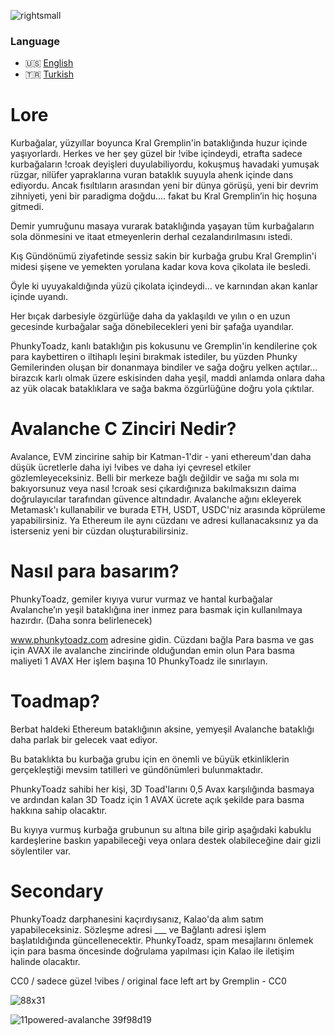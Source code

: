 ![rightsmall](https://user-images.githubusercontent.com/96514988/147126941-e63c06db-7c28-4acc-8d3b-2ba25e2bd2e9.png)

### Language

* 🇺🇸 [English](https://github.com/phunkytoadz/phunkytoadz/blob/main/README.md)
* 🇹🇷 [Turkish](https://github.com/phunkytoadz/phunkytoadz/blob/main/TURKISH.md)

# Lore

Kurbağalar, yüzyıllar boyunca Kral Gremplin'in bataklığında huzur içinde yaşıyorlardı. Herkes ve her şey güzel bir !vibe içindeydi, etrafta sadece kurbağaların !croak deyişleri duyulabiliyordu, kokuşmuş havadaki yumuşak rüzgar, nilüfer yapraklarına vuran bataklık suyuyla ahenk içinde dans ediyordu. Ancak fısıltıların arasından yeni bir dünya görüşü, yeni bir devrim zihniyeti, yeni bir paradigma doğdu.... fakat bu Kral Gremplin’in hiç hoşuna gitmedi. 

Demir yumruğunu masaya vurarak bataklığında yaşayan tüm kurbağaların sola dönmesini ve itaat etmeyenlerin derhal cezalandırılmasını istedi.

Kış Gündönümü ziyafetinde sessiz sakin bir kurbağa grubu Kral Gremplin'i midesi şişene ve yemekten yorulana kadar kova kova çikolata ile besledi. 

Öyle ki uyuyakaldığında yüzü çikolata içindeydi... ve karnından akan kanlar içinde uyandı. 

Her bıçak darbesiyle özgürlüğe daha da yaklaşıldı ve yılın o en uzun gecesinde kurbağalar sağa dönebilecekleri yeni bir şafağa uyandılar.

PhunkyToadz, kanlı bataklığın pis kokusunu ve Gremplin'in kendilerine çok para kaybettiren o iltihaplı leşini bırakmak istediler, bu yüzden Phunky Gemilerinden oluşan bir donanmaya bindiler ve sağa doğru yelken açtılar... birazcık karlı olmak üzere eskisinden daha yeşil, maddi anlamda onlara daha az yük olacak bataklıklara ve sağa bakma özgürlüğüne doğru yola çıktılar.

# Avalanche C Zinciri Nedir?

Avalance, EVM zincirine sahip bir Katman-1'dir - yani ethereum'dan daha düşük ücretlerle daha iyi !vibes ve daha iyi çevresel etkiler gözlemleyeceksiniz. Belli bir merkeze bağlı değildir ve sağa mı sola mı bakıyorsunuz veya nasıl !croak sesi çıkardığınıza bakılmaksızın daima doğrulayıcılar tarafından güvence altındadır. Avalanche ağını ekleyerek Metamask'ı kullanabilir ve burada ETH, USDT, USDC'niz arasında köprüleme yapabilirsiniz. Ya Ethereum ile aynı cüzdanı ve adresi kullanacaksınız ya da isterseniz yeni bir cüzdan oluşturabilirsiniz. 

# Nasıl para basarım?

PhunkyToadz, gemiler kıyıya vurur vurmaz ve hantal kurbağalar Avalanche’ın yeşil bataklığına iner inmez para basmak için kullanılmaya hazırdır. (Daha sonra belirlenecek)

www.phunkytoadz.com adresine gidin. 
Cüzdanı bağla
Para basma ve gas için AVAX ile avalanche zincirinde olduğundan emin olun
Para basma maliyeti 1 AVAX
Her işlem başına 10 PhunkyToadz ile sınırlayın.

# Toadmap?

Berbat haldeki Ethereum bataklığının aksine, yemyeşil Avalanche bataklığı daha parlak bir gelecek vaat ediyor.

Bu bataklıkta bu kurbağa grubu için en önemli ve büyük etkinliklerin gerçekleştiği mevsim tatilleri ve gündönümleri bulunmaktadır. 

PhunkyToadz sahibi her kişi, 3D Toad'larını 0,5 Avax karşılığında basmaya ve ardından kalan 3D Toadz için 1 AVAX ücrete açık şekilde para basma hakkına sahip olacaktır.

Bu kıyıya vurmuş kurbağa grubunun su altına bile girip aşağıdaki kabuklu kardeşlerine baskın yapabileceği veya onlara destek olabileceğine dair gizli söylentiler var.

# Secondary

PhunkyToadz darphanesini kaçırdıysanız, Kalao'da alım satım yapabileceksiniz. Sözleşme adresi ___ ve Bağlantı adresi işlem başlatıldığında güncellenecektir. PhunkyToadz, spam mesajlarını önlemek için para basma öncesinde doğrulama yapılması için Kalao ile iletişim halinde olacaktır. 


CC0 / sadece güzel !vibes / original face left art by Gremplin - CC0


![88x31](https://user-images.githubusercontent.com/96514988/147050178-6059d9e0-daa4-4243-b35f-43b7d924510a.png)

![11powered-avalanche 39f98d19](https://user-images.githubusercontent.com/96514988/147050193-bd9179a9-65e1-4ceb-ba47-00926df33d92.png)
